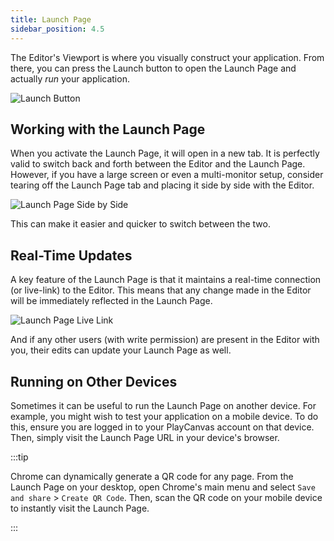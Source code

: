 ```yaml
---
title: Launch Page
sidebar_position: 4.5
---
```


The Editor's Viewport is where you visually construct your application. From there, you can press the Launch button to open the Launch Page and actually _run_ your application.

![Launch Button][1]

## Working with the Launch Page

When you activate the Launch Page, it will open in a new tab. It is perfectly valid to switch back and forth between the Editor and the Launch Page. However, if you have a large screen or even a multi-monitor setup, consider tearing off the Launch Page tab and placing it side by side with the Editor.

![Launch Page Side by Side][2]

This can make it easier and quicker to switch between the two.

## Real-Time Updates

A key feature of the Launch Page is that it maintains a real-time connection (or live-link) to the Editor. This means that any change made in the Editor will be immediately reflected in the Launch Page.

![Launch Page Live Link][3]

And if any other users (with write permission) are present in the Editor with you, their edits can update your Launch Page as well.

## Running on Other Devices

Sometimes it can be useful to run the Launch Page on another device. For example, you might wish to test your application on a mobile device. To do this, ensure you are logged in to your PlayCanvas account on that device. Then, simply visit the Launch Page URL in your device's browser.

:::tip

Chrome can dynamically generate a QR code for any page. From the Launch Page on your desktop, open Chrome's main menu and select `Save and share` > `Create QR Code`. Then, scan the QR code on your mobile device to instantly visit the Launch Page.

:::

[1]: /img/user-manual/editor/launch-page/launch-button.png
[2]: /img/user-manual/editor/launch-page/launch-page-side-by-side.png
[3]: /img/user-manual/editor/launch-page/launch-page-live-link.gif

